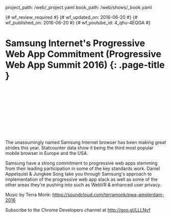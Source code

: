project_path: /web/_project.yaml
book_path: /web/shows/_book.yaml

{# wf_review_required #}
{# wf_updated_on: 2016-06-20 #}
{# wf_published_on: 2016-06-20 #}
{# wf_youtube_id: 4_qhu-4EQGA #}

# Samsung Internet's Progressive Web App Commitment (Progressive Web App Summit 2016) {: .page-title }


<div class="video-wrapper">
  <iframe class="devsite-embedded-youtube-video" data-video-id="4_qhu-4EQGA"
          data-autohide="1" data-showinfo="0" frameborder="0" allowfullscreen>
  </iframe>
</div>


The unassumingly named Samsung Internet browser has been making great strides this year. Statcounter data show it being the third most popular mobile browser in Europe and the USA. 

Samsung have a strong commitment to progressive web apps stemming from their leading participation in some of the key standards work. Daniel Appelquist & Jungkee Song take you through Samsung's approach to implementation of the progressive web app stack as well as some of the other areas they're pushing into such as WebVR & enhanced user privacy.

Music by Terra Monk: https://soundcloud.com/terramonk/pwa-amsterdam-2016

Subscribe to the Chrome Developers channel at http://goo.gl/LLLNvf
